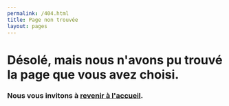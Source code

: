 ```yaml
---
permalink: /404.html
title: Page non trouvée
layout: pages
---
```

# Désolé, mais nous n'avons pu trouvé la page que vous avez choisi.

### Nous vous invitons à [revenir à l'accueil](/).
